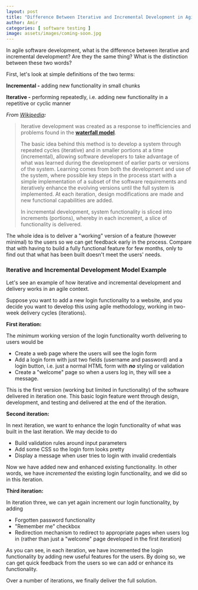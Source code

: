 ```yaml
---
layout: post
title: "Difference Between Iterative and Incremental Development in Agile"
author: Amir
categories: [ software testing ]
image: assets/images/coming-soon.jpg
---
```

In agile software development, what is the difference between iterative and incremental development? Are they the same thing? What is the distinction between these two words?

First, let's look at simple definitions of the two terms:

**Incremental -** adding new functionality in small chunks

**Iterative -** performing repeatedly, i.e. adding new functionality in a repetitive or cyclic manner

_From [Wikipedia](https://en.wikipedia.org/wiki/Iterative_and_incremental_development)**:**_

> Iterative development was created as a response to inefficiencies and problems found in the **[waterfall model](https://www.testingexcellence.com/waterfall-model/)**.
> 
> The basic idea behind this method is to develop a system through repeated cycles (iterative) and in smaller portions at a time (incremental), allowing software developers to take advantage of what was learned during the development of earlier parts or versions of the system. Learning comes from both the development and use of the system, where possible key steps in the process start with a simple implementation of a subset of the software requirements and iteratively enhance the evolving versions until the full system is implemented. At each iteration, design modifications are made and new functional capabilities are added.
> 
> In incremental development, system functionality is sliced into increments (portions), whereby in each increment, a slice of functionality is delivered.

The whole idea is to deliver a "working" version of a feature (however minimal) to the users so we can get feedback early in the process. Compare that with having to build a fully functional feature for few months, only to find out that what has been built doesn't meet the users' needs.

### **Iterative and Incremental Development Model Example**

Let's see an example of how iterative and incremental development and delivery works in an agile context.

Suppose you want to add a new login functionality to a website, and you decide you want to develop this using agile methodology, working in two-week delivery cycles (iterations).

**First iteration:**

The _minimum_ working version of the login functionality worth delivering to users would be

*   Create a web page where the users will see the login form
*   Add a login form with just two fields (username and password) and a login button, i.e. just a normal HTML form with _**no**_ styling or validation
*   Create a "welcome" page so when a users log in, they will see a message.

This is the first version (working but limited in functionality) of the software delivered in iteration one. This basic login feature went through design, development, and testing and delivered at the end of the iteration.

**Second iteration:**

In next iteration, we want to enhance the login functionality of what was built in the last iteration. We may decide to do

*   Build validation rules around input parameters
*   Add some CSS so the login form looks pretty
*   Display a message when user tries to login with invalid credentials

Now we have added new and enhanced existing functionality. In other words, we have _incremented_ the existing login functionality, and we did so in this iteration.

**Third iteration:**

In iteration three, we can yet again increment our login functionality, by adding

*   Forgotten password functionality
*   "Remember me" checkbox
*   Redirection mechanism to redirect to appropriate pages when users log in (rather than just a "welcome" page developed in the first iteration)

As you can see, in each iteration, we have incremented the login functionality by adding new useful features for the users. By doing so, we can get quick feedback from the users so we can add or enhance its functionality.

Over a number of iterations, we finally deliver the full solution.